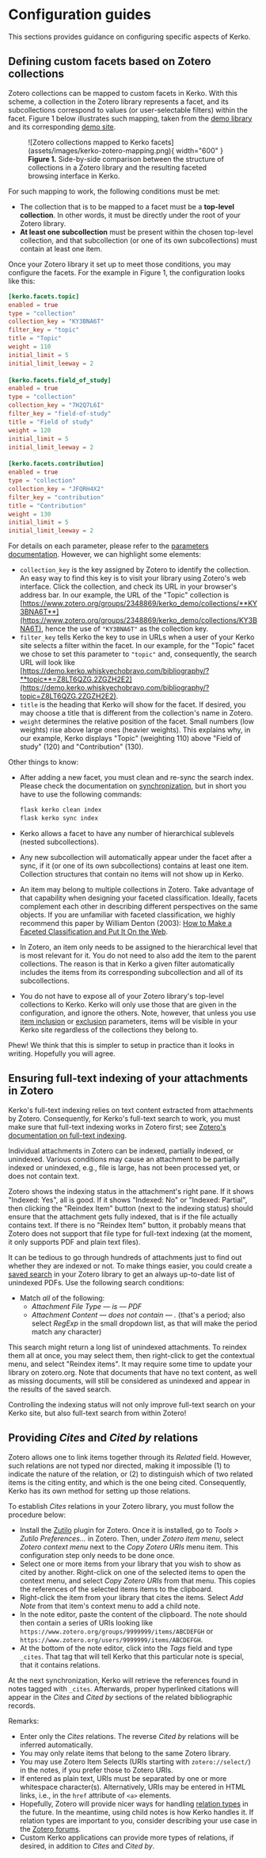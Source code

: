 # Configuration guides

This sections provides guidance on configuring specific aspects of Kerko.

## Defining custom facets based on Zotero collections

Zotero collections can be mapped to custom facets in Kerko. With this scheme, a
collection in the Zotero library represents a facet, and its subcollections
correspond to values (or user-selectable filters) within the facet. Figure 1
below illustrates such mapping, taken from the [demo library] and its
corresponding [demo site].

<figure markdown>
![Zotero collections mapped to Kerko facets](assets/images/kerko-zotero-mapping.png){ width="600" }
<figcaption><b>Figure 1.</b> Side-by-side comparison between the structure of collections in a
Zotero library and the resulting faceted browsing interface in Kerko.</figcaption>
</figure>

For such mapping to work, the following conditions must be met:

- The collection that is to be mapped to a facet must be a **top-level
  collection**. In other words, it must be directly under the root of your
  Zotero library.
- **At least one subcollection** must be present within the chosen top-level
  collection, and that subcollection (or one of its own subcollections) must
  contain at least one item.

Once your Zotero library it set up to meet those conditions, you may configure
the facets. For the example in Figure 1, the configuration looks like this:

```toml
[kerko.facets.topic]
enabled = true
type = "collection"
collection_key = "KY3BNA6T"
filter_key = "topic"
title = "Topic"
weight = 110
initial_limit = 5
initial_limit_leeway = 2

[kerko.facets.field_of_study]
enabled = true
type = "collection"
collection_key = "7H2Q7L6I"
filter_key = "field-of-study"
title = "Field of study"
weight = 120
initial_limit = 5
initial_limit_leeway = 2

[kerko.facets.contribution]
enabled = true
type = "collection"
collection_key = "JFQRH4X2"
filter_key = "contribution"
title = "Contribution"
weight = 130
initial_limit = 5
initial_limit_leeway = 2
```

For details on each parameter, please refer to the [parameters
documentation](config-params.md#kerkofacets). However, we can highlight some
elements:

- `collection_key` is the key assigned by Zotero to identify the collection. An
  easy way to find this key is to visit your library using Zotero's web
  interface. Click the collection, and check its URL in your browser's address
  bar. In our example, the URL of the "Topic" collection is
  [https://www.zotero.org/groups/2348869/kerko_demo/collections/**KY3BNA6T**](https://www.zotero.org/groups/2348869/kerko_demo/collections/KY3BNA6T),
  hence the use of `"KY3BNA6T"` as the collection key.
- `filter_key` tells Kerko the key to use in URLs when a user of your Kerko site
  selects a filter within the facet. In our example, for the "Topic" facet we
  chose to set this parameter to `"topic"` and, consequently, the search URL
  will look like
  [https://demo.kerko.whiskyechobravo.com/bibliography/?**topic**=Z8LT6QZG.2ZGZH2E2](https://demo.kerko.whiskyechobravo.com/bibliography/?topic=Z8LT6QZG.2ZGZH2E2).
- `title` is the heading that Kerko will show for the facet. If desired, you may
  choose a title that is different from the collection's name in Zotero.
- `weight` determines the relative position of the facet. Small numbers (low
  weights) rise above large ones (heavier weights). This explains why, in our
  example, Kerko displays "Topic" (weighting 110) above "Field of study" (120)
  and "Contribution" (130).

Other things to know:

- After adding a new facet, you must clean and re-sync the search index. Please
  check the documentation on [synchronization](synchronization.md), but in short
  you have to use the following commands:

    ```bash
    flask kerko clean index
    flask kerko sync index
    ```

- Kerko allows a facet to have any number of hierarchical sublevels (nested
  subcollections).
- Any new subcollection will automatically appear under the facet after a sync,
  if it (or one of its own subcollections) contains at least one item.
  Collection structures that contain no items will not show up in Kerko.
- An item may belong to multiple collections in Zotero. Take advantage of that
  capability when designing your faceted classification. Ideally, facets
  complement each other in describing different perspectives on the same
  objects. If you are unfamiliar with faceted classification, we highly
  recommend this paper by William Denton (2003): [How to Make a Faceted
  Classification and Put It On the
  Web](https://www.miskatonic.org/library/facet-web-howto.html).
- In Zotero, an item only needs to be assigned to the hierarchical level that is
  most relevant for it. You do not need to also add the item to the parent
  collections. The reason is that in Kerko a given filter automatically includes
  the items from its corresponding subcollection and all of its subcollections.
- You do not have to expose all of your Zotero library's top-level collections
  to Kerko. Kerko will only use those that are given in the configuration, and
  ignore the others. Note, however, that unless you use [item
  inclusion](config-params.md#item_include_re) or
  [exclusion](config-params.md#item_exclude_re) parameters, items will be
  visible in your Kerko site regardless of the collections they belong to.

Phew! We think that this is simpler to setup in practice than it looks in
writing. Hopefully you will agree.


## Ensuring full-text indexing of your attachments in Zotero

Kerko's full-text indexing relies on text content extracted from attachments by
Zotero. Consequently, for Kerko's full-text search to work, you must make sure
that full-text indexing works in Zotero first; see [Zotero's documentation on
full-text
indexing](https://www.zotero.org/support/searching#pdf_full-text_indexing).

Individual attachments in Zotero can be indexed, partially indexed, or
unindexed. Various conditions may cause an attachment to be partially indexed or
unindexed, e.g., file is large, has not been processed yet, or does not contain
text.

Zotero shows the indexing status in the attachment's right pane. If it shows
"Indexed: Yes", all is good. If it shows "Indexed: No" or "Indexed: Partial",
then clicking the "Reindex Item" button (next to the indexing status) should
ensure that the attachment gets fully indexed, that is if the file actually
contains text. If there is no "Reindex Item" button, it probably means that
Zotero does not support that file type for full-text indexing (at the moment, it
only supports PDF and plain text files).

It can be tedious to go through hundreds of attachments just to find out whether
they are indexed or not. To make things easier, you could create a [saved
search](https://www.zotero.org/support/searching#saved_searches) in your Zotero
library to get an always up-to-date list of unindexed PDFs. Use the following
search conditions:

- Match *all* of the following:
    - *Attachment File Type* — *is* — *PDF*
    - *Attachment Content* — *does not contain* — *.* (that's a period; also
      select *RegExp* in the small dropdown list, as that will make the period
      match any character)

This search might return a long list of unindexed attachments. To reindex them
all at once, you may select them, then right-click to get the contextual menu,
and select "Reindex items". It may require some time to update your library on
zotero.org. Note that documents that have no text content, as well as missing
documents, will still be considered as unindexed and appear in the results of
the saved search.

Controlling the indexing status will not only improve full-text search on your
Kerko site, but also full-text search from within Zotero!


## Providing _Cites_ and _Cited by_ relations

Zotero allows one to link items together through its _Related_ field. However,
such relations are not typed nor directed, making it impossible (1) to indicate
the nature of the relation, or (2) to distinguish which of two related items is
the citing entity, and which is the one being cited. Consequently, Kerko has its
own method for setting up those relations.

To establish _Cites_ relations in your Zotero library, you must follow the
procedure below:

- Install the [Zutilo] plugin for Zotero. Once it is installed, go to _Tools >
  Zutilo Preferences..._ in Zotero. Then, under _Zotero item menu_, select
  _Zotero context menu_ next to the _Copy Zotero URIs_ menu item. This
  configuration step only needs to be done once.
- Select one or more items from your library that you wish to show as cited by
  another. Right-click on one of the selected items to open the context menu,
  and select _Copy Zotero URIs_ from that menu. This copies the references of
  the selected items items to the clipboard.
- Right-click the item from your library that cites the items. Select _Add Note_
  from that item's context menu to add a child note.
- In the note editor, paste the content of the clipboard. The note should then
  contain a series of URIs looking like
  `https://www.zotero.org/groups/9999999/items/ABCDEFGH` or
  `https://www.zotero.org/users/9999999/items/ABCDEFGH`.
- At the bottom of the note editor, click into the _Tags_ field and type
  `_cites`. That tag that will tell Kerko that this particular note is special,
  that it contains relations.

At the next synchronization, Kerko will retrieve the references found in notes
tagged with `_cites`. Afterwards, proper hyperlinked citations will appear in
the _Cites_ and _Cited by_ sections of the related bibliographic records.

Remarks:

- Enter only the _Cites_ relations. The reverse _Cited by_ relations will be
  inferred automatically.
- You may only relate items that belong to the same Zotero library.
- You may use Zotero Item Selects (URIs starting with `zotero://select/`) in the
  notes, if you prefer those to Zotero URIs.
- If entered as plain text, URIs must be separated by one or more whitespace
  character(s). Alternatively, URIs may be entered in HTML links, i.e., in the
  `href` attribute of `<a>` elements.
- Hopefully, Zotero will provide nicer ways for handling [relation
  types](https://sparontologies.github.io/cito/current/cito.html) in the future.
  In the meantime, using child notes is how Kerko handles it. If relation types
  are important to you, consider describing your use case in the [Zotero
  forums](https://forums.zotero.org/discussion/1317/semantic-relations/).
- Custom Kerko applications can provide more types of relations, if desired, in
  addition to _Cites_ and _Cited by_.


[Kerko]: https://github.com/whiskyechobravo/kerko
[demo library]: https://www.zotero.org/groups/2348869/kerko_demo/items
[demo site]: https://demo.kerko.whiskyechobravo.com
[venv]: https://docs.python.org/3.11/tutorial/venv.html
[Zutilo]: https://github.com/willsALMANJ/Zutilo
